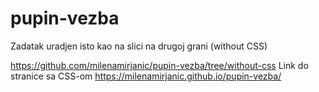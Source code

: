 # pupin-vezba
Zadatak uradjen isto kao na slici na drugoj grani (without CSS)

https://github.com/milenamirjanic/pupin-vezba/tree/without-css
Link do stranice sa CSS-om https://milenamirjanic.github.io/pupin-vezba/

